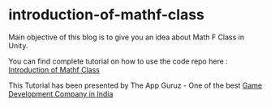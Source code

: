 # introduction-of-mathf-class

Main objective of this blog is to give  you an idea about Math F Class in Unity.

You can find complete tutorial on how to use the code repo here : [Introduction of Mathf Class](http://www.theappguruz.com/blog/introduction-of-mathf-class)

This Tutorial has been presented by The App Guruz - One of the best [Game Development Company in India](http://www.theappguruz.com/game-development/)
